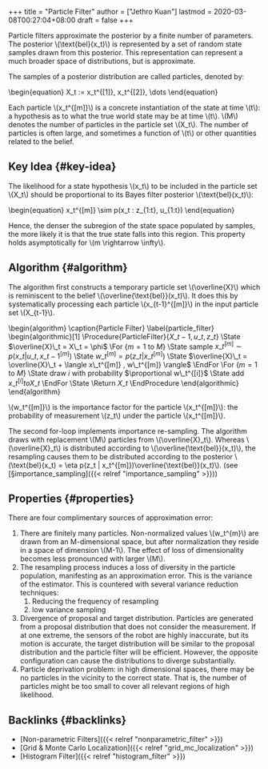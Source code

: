 +++
title = "Particle Filter"
author = ["Jethro Kuan"]
lastmod = 2020-03-08T00:27:04+08:00
draft = false
+++

Particle filters approximate the posterior by a finite number of
parameters. The posterior \\(\text{bel}(x\_t)\\) is represented by a set of
random state samples drawn from this posterior. This representation
can represent a much broader space of distributions, but is
approximate.

The samples of a posterior distribution are called particles, denoted
by:

\begin{equation}
  X\_t := x\_t^{[1]}, x\_t^{[2]}, \dots
\end{equation}

Each particle \\(x\_t^{[m]}\\) is a concrete instantiation of the state at
time \\(t\\): a hypothesis as to what the true world state may be at time
\\(t\\). \\(M\\) denotes the number of particles in the particle set \\(X\_t\\).
The number of particles is often large, and sometimes a function of
\\(t\\) or other quantities related to the belief.


## Key Idea {#key-idea}

The likelihood for a state hypothesis \\(x\_t\\) to be included in the
particle set \\(X\_t\\) should be proportional to its Bayes filter
posterior \\(\text{bel}(x\_t)\\):

\begin{equation}
  x\_t^{[m]} \sim p(x\_t : z\_{1:t}, u\_{1:t})
\end{equation}

Hence, the denser the subregion of the state space populated by
samples, the more likely it is that the true state falls into this
region. This property holds asymptotically for \\(m \rightarrow \infty\\).


## Algorithm {#algorithm}

The algorithm first constructs a temporary particle set \\(\overline{X}\\)
which is reminiscent to the belief \\(\overline{\text{bel}}(x\_t)\\). It
does this by systematically processing each particle \\(x\_{t-1}^{[m]}\\)
in the input particle set \\(X\_{t-1}\\).

\begin{algorithm}
  \caption{Particle Filter}
  \label{particle\_filter}
  \begin{algorithmic}[1]
    \Procedure{ParticleFilter}{$X\_{t-1}, u\_t, z\_t$}
    \State $\overline{X}\_t = X\_t = \phi$
    \For {$m = 1 \text{ to } M$}
    \State sample $x\_t^{[m]} \sim p(x\_t | u\_t, x\_{t-1}^{[m]})$
    \State $w\_t^{[m]} = p(z\_t | x\_t^{[m]})$
    \State $\overline{X}\_t = \overline{X}\_t + \langle x\_t^{[m]} , w\_t^{[m]} \rangle$
    \EndFor
    \For {$m = 1 \text{ to } M$}
    \State draw $i$ with probability $\proportional w\_t^{[i]}$
    \State add $x\_t^{[i]} to X\_t$
    \EndFor
    \State \Return $X\_t$
    \EndProcedure
  \end{algorithmic}
\end{algorithm}

\\(w\_t^{[m]}\\) is the importance factor for the particle \\(x\_t^{[m]}\\): the
probability of measurement \\(z\_t\\) under the particle \\(x\_t^{[m]}\\).

The second for-loop implements importance re-sampling. The algorithm
draws with replacement \\(M\\) particles from \\(\overline{X}\_t\\). Whereas
\\(\overline{X}\_t\\) is distributed according to
\\(\overline{\text{bel}}(x\_t)\\), the resampling causes them to be
distributed according to the posterior \\(\text{bel}(x\_t) = \eta p(z\_t |
x\_t^{[m]})\overline{\text{bel}}(x\_t)\\). (see [§importance\_sampling]({{< relref "importance_sampling" >}}))


## Properties {#properties}

There are four complimentary sources of approximation error:

1.  There are finitely many particles. Non-normalized values \\(w\_t^{m}\\)
    are drawn from an M-dimensional space, but after normalization they
    reside in a space of dimension \\(M-1\\). The effect of loss of
    dimensionality becomes less pronounced with larger \\(M\\).
2.  The resampling process induces a loss of diversity in the particle
    population, manifesting as an approximation error. This is the
    variance of the estimator. This is countered with several variance
    reduction techniques:
    1.  Reducing the frequency of resampling
    2.  low variance sampling
3.  Divergence of proposal and target distribution. Particles are
    generated from a proposal distribution that does not consider the
    measurement. If at one extreme, the sensors of the robot are highly
    inaccurate, but its motion is accurate, the target distribution
    will be similar to the proposal distribution and the particle
    filter will be efficient. However, the opposite configuration can
    cause the distributions to diverge substantially.
4.  Particle deprivation problem: in high dimensional spaces, there may
    be no particles in the vicinity to the correct state. That is,
    the number of particles might be too small to cover all relevant
    regions of high likelihood.


## Backlinks {#backlinks}

-   [Non-parametric Filters]({{< relref "nonparametric_filter" >}})
-   [Grid & Monte Carlo Localization]({{< relref "grid_mc_localization" >}})
-   [Histogram Filter]({{< relref "histogram_filter" >}})

